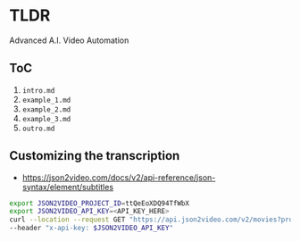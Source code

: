 # TLDR

Advanced A.I. Video Automation

## ToC

1. `intro.md`
2. `example_1.md`
3. `example_2.md`
4. `example_3.md`
5. `outro.md`

## Customizing the transcription

- https://json2video.com/docs/v2/api-reference/json-syntax/element/subtitles

```sh
export JSON2VIDEO_PROJECT_ID=ttQeEoXDQ94TfWbX
export JSON2VIDEO_API_KEY=<API_KEY_HERE>
curl --location --request GET "https://api.json2video.com/v2/movies?project=$JSON2VIDEO_PROJECT_ID" \
--header "x-api-key: $JSON2VIDEO_API_KEY"
```
